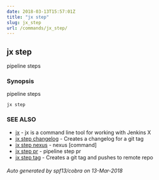 ```yaml
---
date: 2018-03-13T15:57:01Z
title: "jx step"
slug: jx_step
url: /commands/jx_step/
---
```

## jx step

pipeline steps

### Synopsis


pipeline steps

```
jx step
```

### SEE ALSO
* [jx](/commands/jx/)	 - jx is a command line tool for working with Jenkins X
* [jx step changelog](/commands/jx_step_changelog/)	 - Creates a changelog for a git tag
* [jx step nexus](/commands/jx_step_nexus/)	 - nexus [command]
* [jx step pr](/commands/jx_step_pr/)	 - pipeline step pr
* [jx step tag](/commands/jx_step_tag/)	 - Creates a git tag and pushes to remote repo

###### Auto generated by spf13/cobra on 13-Mar-2018
